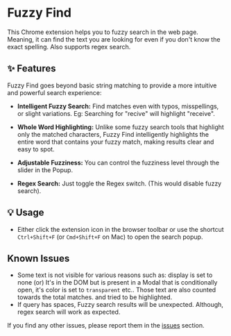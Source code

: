 # Fuzzy Find

This Chrome extension helps you to fuzzy search in the web page. Meaning, it can find the text you are looking for even if you don't know the exact spelling. Also supports regex search.

## ✨ Features

Fuzzy Find goes beyond basic string matching to provide a more intuitive and powerful search experience:

- **Intelligent Fuzzy Search:** Find matches even with typos, misspellings, or slight variations. Eg: Searching for "recive" will highlight "receive".

- **Whole Word Highlighting:** Unlike some fuzzy search tools that highlight only the matched characters, Fuzzy Find intelligently highlights the entire word that contains your fuzzy match, making results clear and easy to spot.

- **Adjustable Fuzziness:** You can control the fuzziness level through the slider in the Popup.

- **Regex Search:** Just toggle the Regex switch. (This would disable fuzzy search).

## 💡 Usage

- Either click the extension icon in the browser toolbar or use the shortcut `Ctrl+Shift+F` (or `Cmd+Shift+F` on Mac) to open the search popup.

## Known Issues

- Some text is not visible for various reasons such as: display is set to none (or) It's in the DOM but is present in a Modal that is conditionally open, it's color is set to `transparent` etc.. Those text are also counted towards the total matches. and tried to be highlighted.
- If query has spaces, Fuzzy search results will be unexpected. Although, regex search will work as expected.

If you find any other issues, please report them in the [issues](https://github.com/CITIZENDOT/fuzzy-find/issues) section.
